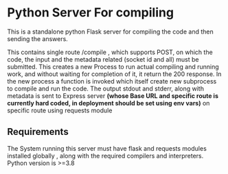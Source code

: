 # Python Server For compiling

This is a standalone python Flask server for compiling the code and then sending the answers.  

This contains single route /compile , which supports POST, on which the code, the input and the metadata related (socket id and all) must be submitted. This creates a new Process to run actual compiling and running work, and without waiting for completion of it, it return the 200 response. 
In the new process a function is invoked which itself create new subprocess to compile and run the code. The output stdout and stderr, along with metadata is sent to Express server **(whose Base URL and specific route is currently hard coded, in deployment should be set using env vars)** on specific route using requests module

## Requirements
The System running this server must have flask and requests modules installed globally , along with the required compilers and interpreters.
Python version is >=3.8